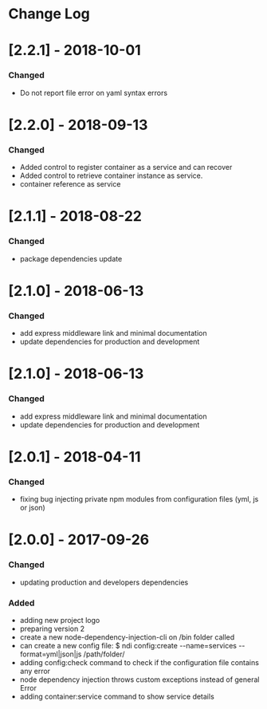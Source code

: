 # Change Log

# [2.2.1] - 2018-10-01
### Changed
- Do not report file error on yaml syntax errors

# [2.2.0] - 2018-09-13
### Changed
* Added control to register container as a service and can recover
* Added control to retrieve container instance as service.
* container reference as service

# [2.1.1] - 2018-08-22
### Changed
- package dependencies update

# [2.1.0] - 2018-06-13
### Changed
- add express middleware link and minimal documentation
- update dependencies for production and development

# [2.1.0] - 2018-06-13
### Changed
- add express middleware link and minimal documentation
- update dependencies for production and development

# [2.0.1] - 2018-04-11
### Changed
- fixing bug injecting private npm modules from configuration files (yml, js or json)

# [2.0.0] - 2017-09-26
### Changed
- updating production and developers dependencies 
### Added
- adding new project logo
- preparing version 2
- create a new node-dependency-injection-cli on /bin folder called
- can create a new config file: $ ndi config:create --name=services --format=yml|json|js /path/folder/
- adding config:check command to check if the configuration file contains any error
- node dependency injection throws custom exceptions instead of general Error
- adding container:service command to show service details